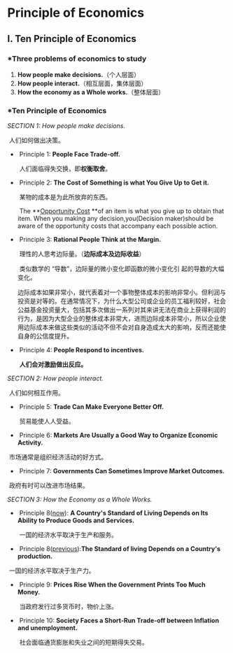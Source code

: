 # Principle of  Economics

## I. Ten Principle of Economics

### *Three problems of economics to study

1. **How people make decisions.**（个人层面）
2. **How people interact.**（相互层面，集体层面）
3. **How the economy as a Whole works.**（整体层面）

### *Ten Principle of Economics

*SECTION 1:   How people make decisions.*

​					人们如何做出决策。

- ​		Principle 1: **People Face Trade-off.**

  ​		人们面临得失交换，即**权衡取舍**。

- ​		Principle 2: **The Cost of Something is what You Give Up to Get it.**

  ​		某物的成本是为此所放弃的东西。

  ​        		The **<u>Opportunity Cost</u> **of an item is what you give up to obtain that item. When you making any decision,you(Decision maker)should be aware of the opportunity costs that accompany each possible action. 

- ​		Principle 3: **Rational People Think at the Margin.**

  ​		理性的人思考边际量。（**边际成本及边际收益**）

  ​		类似数学的  “导数”，边际量的微小变化即函数的微小变化引	起的导数的大幅变化。

  ​		边际成本如果非常小，就代表着对一个事物整体成本的影响非常小。但利润与投资是对等的。在通常情况下，为什么大型公司或企业的员工福利较好，社会公益基金投资量大，包括其多次做出一系列对其来讲无法在商业上获得利润的行为，是因为大型企业的整体成本非常大，进而边际成本非常小，所以企业使用边际成本来做这些类似的活动不但不会对自身造成太大的影响，反而还能使自身的公信度提升。

- ​        Principle 4: **People Respond to incentives.**

  ​		**人们会对激励做出反应。**

*SECTION  2: How people interact.*

​				人们如何相互作用。

- ​		Principle 5: **Trade Can Make Everyone Better Off.** 

  ​		贸易能使人人受益。

- ​        Principle 6: **Markets Are Usually a Good Way to Organize Economic Activity.**

​                市场通常是组织经济活动的好方式。

- ​        Principle 7: **Governments Can Sometimes Improve Market Outcomes.**

​               政府有时可以改进市场结果。

*SECTION 3: How the Economy as a Whole Works.*

- ​		Principle 8(<u>now</u>): **A Country's Standard of Living Depends on Its Ability to Produce Goods and Services.**

  ​		 一国的经济水平取决于生产和服务。

- ​        Principle 8(<u>previous</u>):**The Standard of living Depends on a Country's production.**

​               一国的经济水平取决于生产力。

- ​        Principle 9: **Prices Rise When the Government Prints Too Much Money.**

  ​		当政府发行过多货币时，物价上涨。

- ​        Principle 10: **Society Faces a Short-Run Trade-off between Inflation and unemployment.**

  ​		社会面临通货膨胀和失业之间的短期得失交易。

   

